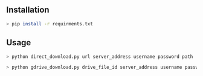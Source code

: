 ## Installation

```bash
> pip install -r requirments.txt
```

## Usage

```bash
> python direct_download.py url server_address username password path
```

```bash
> python gdrive_download.py drive_file_id server_address username password path
```